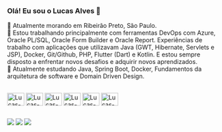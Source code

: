 ### Olá! Eu sou o Lucas Alves 👋

🏡 Atualmente morando em Ribeirão Preto, São Paulo.<br>
🔭 Estou trabalhando principalmente com ferramentas DevOps com Azure, Oracle PL/SQL, Oracle Form Builder e Oracle Report. Experiências de trabalho com aplicações que utilizavam Java (GWT, Hibernate, Servlets e JSP), Docker, Git/Github, PHP, Flutter (Dart) e Kotlin. E estou sempre disposto a enfrentar novos desafios e adquirir novos aprendizados.<br>
🌱 Atualmente estudando Java, Spring Boot, Docker, Fundamentos da arquitetura de software e Domain Driven Design.

<div style="display: inline_block"><br>
  <img align="center" alt="Lucas-Oracle" height="30" width="40" src="https://cdn.jsdelivr.net/gh/devicons/devicon/icons/oracle/oracle-original.svg">
  <img align="center" alt="Lucas-JavaTs" height="30" width="40" src="https://cdn.jsdelivr.net/gh/devicons/devicon/icons/java/java-original.svg">
  <img align="center" alt="Lucas-Flutter" height="30" width="40" src="https://cdn.jsdelivr.net/gh/devicons/devicon/icons/flutter/flutter-original.svg">
  <img align="center" alt="Lucas-Docker" height="30" width="40"  src="https://cdn.jsdelivr.net/gh/devicons/devicon/icons/docker/docker-original.svg">
  <img align="center" alt="Lucas-CSS" height="30" width="40" src="https://cdn.jsdelivr.net/gh/devicons/devicon/icons/css3/css3-original.svg">
  <img align="center" alt="Lucas-HTML" height="30" width="40" src="https://cdn.jsdelivr.net/gh/devicons/devicon/icons/html5/html5-original.svg">
</div>
  
  ##
 
<div> 
  <a href="https://www.instagram.com/lcalves012" target="_blank"><img src="https://img.shields.io/badge/-Instagram-%23E4405F?style=for-the-badge&logo=instagram&logoColor=white" target="_blank"></a>
  <a href = "mailto:lcalves012@gmail.com"><img src="https://img.shields.io/badge/-Gmail-%23333?style=for-the-badge&logo=gmail&logoColor=white" target="_blank"></a>
  <a href="https://www.linkedin.com/in/lucas-d-70262310a/" target="_blank"><img src="https://img.shields.io/badge/-LinkedIn-%230077B5?style=for-the-badge&logo=linkedin&logoColor=white" target="_blank"></a> 
  
</div>

